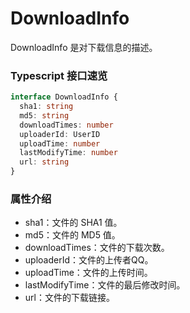 # DownloadInfo

DownloadInfo 是对下载信息的描述。

### Typescript 接口速览

```typescript
interface DownloadInfo {
  sha1: string
  md5: string
  downloadTimes: number
  uploaderId: UserID
  uploadTime: number
  lastModifyTime: number
  url: string
}
```

### 属性介绍

- sha1：文件的 SHA1 值。
- md5：文件的 MD5 值。
- downloadTimes：文件的下载次数。
- uploaderId：文件的上传者QQ。
- uploadTime：文件的上传时间。
- lastModifyTime：文件的最后修改时间。
- url：文件的下载链接。
